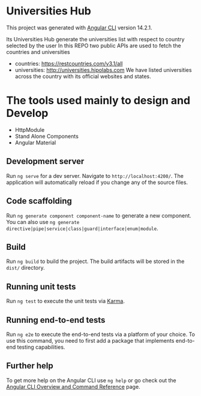 # Universities Hub

This project was generated with [Angular CLI](https://github.com/angular/angular-cli) version 14.2.1.

Its Universities Hub generate the universities list with respect to country selected by the user
In this REPO two public APIs are used to fetch the countries and universities
- countries: https://restcountries.com/v3.1/all
- universities: http://universities.hipolabs.com
We have listed universities across the country with its official websites and states.

# The tools used mainly to design and Develop
- HttpModule
- Stand Alone Components
- Angular Material


## Development server

Run `ng serve` for a dev server. Navigate to `http://localhost:4200/`. The application will automatically reload if you change any of the source files.

## Code scaffolding

Run `ng generate component component-name` to generate a new component. You can also use `ng generate directive|pipe|service|class|guard|interface|enum|module`.

## Build

Run `ng build` to build the project. The build artifacts will be stored in the `dist/` directory.

## Running unit tests

Run `ng test` to execute the unit tests via [Karma](https://karma-runner.github.io).

## Running end-to-end tests

Run `ng e2e` to execute the end-to-end tests via a platform of your choice. To use this command, you need to first add a package that implements end-to-end testing capabilities.

## Further help

To get more help on the Angular CLI use `ng help` or go check out the [Angular CLI Overview and Command Reference](https://angular.io/cli) page.
